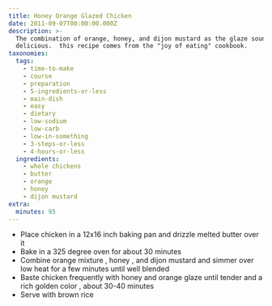 ```yaml
---
title: Honey Orange Glazed Chicken
date: 2011-09-07T00:00:00.000Z
description: >-
  The combination of orange, honey, and dijon mustard as the glaze sounds
  delicious.  this recipe comes from the "joy of eating" cookbook.
taxonomies:
  tags:
    - time-to-make
    - course
    - preparation
    - 5-ingredients-or-less
    - main-dish
    - easy
    - dietary
    - low-sodium
    - low-carb
    - low-in-something
    - 3-steps-or-less
    - 4-hours-or-less
  ingredients:
    - whole chickens
    - butter
    - orange
    - honey
    - dijon mustard
extra:
  minutes: 95
---
```

 - Place chicken in a 12x16 inch baking pan and drizzle melted butter over it
 - Bake in a 325 degree oven for about 30 minutes
 - Combine orange mixture , honey , and dijon mustard and simmer over low heat for a few minutes until well blended
 - Baste chicken frequently with honey and orange glaze until tender and a rich golden color , about 30-40 minutes
 - Serve with brown rice
